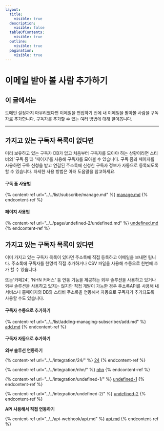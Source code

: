 ```yaml
---
layout:
  title:
    visible: true
  description:
    visible: false
  tableOfContents:
    visible: true
  outline:
    visible: true
  pagination:
    visible: true
---
```


# 이메일 받아 볼 사람 추가하기

## 이 글에서는

도메인 설정까지 마무리했다면 이메일을 편집하기 전에 내 이메일을 받아볼 사람을 구독자로 추가합니다. 구독자를 추가할 수 있는 여러 방법에 대해 알아봅니다.

***

## 가지고 있는 구독자 목록이 없다면

미리 보유하고 있는 구독자 DB가 없고 처음부터 구독자를 모아야 하는 상황이라면 스티비의 '구독 폼'과 '페이지'를 사용해 구독자를 모아볼 수 있습니다. 구독 폼과 페이지를 사용하면 구독 신청을 받고 연결된 주소록에 신청한 구독자 정보가 자동으로 등록되도록 할 수 있습니다. 자세한 사용 방법은 아래 도움말을 참고하세요.&#x20;

#### 구독 폼 사용법

{% content-ref url="../../list/subscribe/manage.md" %}
[manage.md](../../list/subscribe/manage.md)
{% endcontent-ref %}

#### 페이지 사용법

{% content-ref url="../../page/undefined-2/undefined.md" %}
[undefined.md](../../page/undefined-2/undefined.md)
{% endcontent-ref %}



## 가지고 있는 구독자 목록이 있다면

이미 가지고 있는 구독자 목록이 있다면 주소록에 직접 등록하고 이메일을 보내면 됩니다. 주소록에 구독자를 한명씩 직접 추가하거나 CSV 파일을 사용해 수동으로 한번에 추가 할 수 있습니다.&#x20;

또는'카페24', 'NHN 커머스' 등 연동 기능을 제공하는 외부 솔루션을 사용하고 있거나 외부 솔루션을 사용하고 있지는 않지만 직접 개발이 가능한 경우 주소록API를 사용해 내 서비스나 홈페이지의 DB와 스티비 주소록을 연동해서 자동으로 구독자가 추가되도록 사용할 수도 있습니다.



#### 구독자 수동으로 추가하기

{% content-ref url="../../list/adding-managing-subscriber/add.md" %}
[add.md](../../list/adding-managing-subscriber/add.md)
{% endcontent-ref %}



#### 구독자 자동으로 추가하기

**외부 솔루션 연동하기**

{% content-ref url="../../integration/24/" %}
[24](../../integration/24/)
{% endcontent-ref %}

{% content-ref url="../../integration/nhn/" %}
[nhn](../../integration/nhn/)
{% endcontent-ref %}

{% content-ref url="../../integration/undefined-1/" %}
[undefined-1](../../integration/undefined-1/)
{% endcontent-ref %}

{% content-ref url="../../integration/undefined-2/" %}
[undefined-2](../../integration/undefined-2/)
{% endcontent-ref %}



**API 사용해서 직접 연동하기**

{% content-ref url="../../api-webhook/api.md" %}
[api.md](../../api-webhook/api.md)
{% endcontent-ref %}

